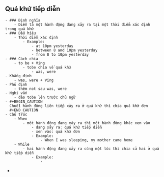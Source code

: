## Quá khứ tiếp diễn
	- ### Định nghĩa
		- Diễn tả một hành động đang xảy ra tại một thời điểm xác định trong quá khứ
	- ### Dấu hiệu
		- Thời điểm xác định
			- Example:
				- at 10pm yesterday
				- between 8 and 10pm yesterday
				- from 8 to 10pm yesterday
	- ### Cách chia
		- to be + Ving
			- tobe chia về quá khứ
				- was, were
	- Khẳng định
		- was, were + Ving
	- Phủ định
		- thêm not sau was, were
	- Nghi vấn
		- đảo tobe lên trước chủ ngữ
	- #+BEGIN_CAUTION
	  Chuỗi hành động liên tiếp xảy ra ở quá khứ thì chia quá khứ đơn
	  #+END_CAUTION
	- Cấu trúc
		- When
			- một hành động đang xảy ra thì một hành động khác xen vào
				- đang xảy ra: quá khứ tiếp diễn
				- xen vào: quá khứ đơn
				- Example:
					- When I was sleeping, my mother came home
		- While
			- hai hành động đang xảy ra cùng một lúc thì chia cả hai ở quá khứ tiếp diễn
				- Example:
					-
-